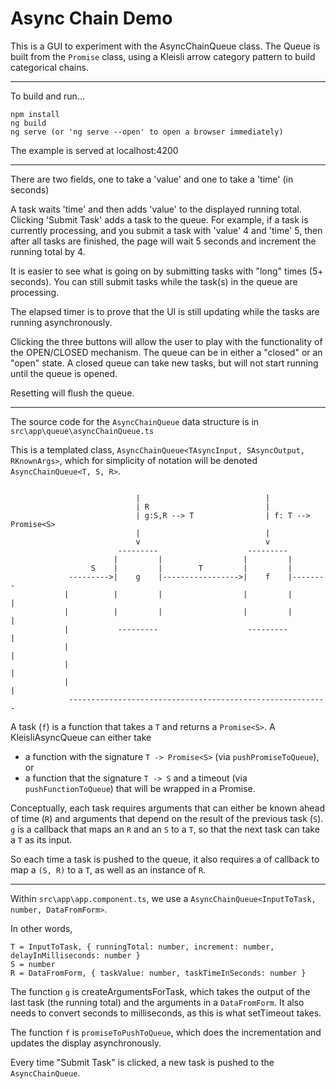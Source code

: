 # Async Chain Demo

This is a GUI to experiment with the AsyncChainQueue class. The Queue is built from the `Promise` class, using a Kleisli arrow category pattern to build categorical chains.

------------------------------------

To build and run...

```
npm install
ng build
ng serve (or 'ng serve --open' to open a browser immediately)
```

The example is served at localhost:4200

------------------------------------

There are two fields, one to take a 'value' and one to take a 'time' (in seconds)

A task waits 'time' and then adds 'value' to the displayed running total. Clicking 'Submit Task'
adds a task to the queue. For example, if a task is currently processing, and you submit a task
with 'value' 4 and 'time' 5, then after all tasks are finished, the page will wait 5 seconds and
increment the running total by 4.

It is easier to see what is going on by submitting tasks with "long" times (5+ seconds). You
can still submit tasks while the task(s) in the queue are processing.

The elapsed timer is to prove that the UI is still updating while the tasks are running asynchronously.

Clicking the three buttons will allow the user to play with the functionality of the OPEN/CLOSED mechanism.
The queue can be in either a "closed" or an "open" state. A closed queue can take new tasks, but will not start
running until the queue is opened.

Resetting will flush the queue.

------------------------------------

The source code for the `AsyncChainQueue` data structure is in `src\app\queue\asyncChainQueue.ts`

This is a templated class, `AsyncChainQueue<TAsyncInput, SAsyncOutput, RKnownArgs>`,
which for simplicity of notation will be denoted `AsyncChainQueue<T, S, R>`.

```

                            |                            |
                            | R                          |
                            | g:S,R --> T                | f: T --> Promise<S>
                            |                            |
                            v                            v
                        ---------                    ---------
                       |         |                  |         |
                  S    |         |        T         |         |
             --------->|    g    |----------------->|    f    |--------
            |          |         |                  |         |        |
            |          |         |                  |         |        |
            |           ---------                    ---------         |
            |                                                          |
            |                                                          |
            |                                                          |
             ----------------------------------------------------------

```
	
A task (`f`) is a function that takes a `T` and returns a `Promise<S>`. A KleisliAsyncQueue can either take
- a function with the signature `T -> Promise<S>` (via `pushPromiseToQueue`), or
- a function that the signature `T -> S` and a timeout (via `pushFunctionToQueue`) that will be wrapped in a Promise.

Conceptually, each task requires arguments that can either be known ahead of time (`R`) and arguments that depend on
the result of the previous task (`S`). `g` is a callback that maps an `R` and an `S` to a `T`, so that the next task can take
a `T` as its input.

So each time a task is pushed to the queue, it also requires a of callback to map a `(S, R)` to a `T`, as well as an instance of `R`.

------------------------------------

Within `src\app\app.component.ts`, we use a `AsyncChainQueue<InputToTask, number, DataFromForm>`.

In other words,

```
T = InputToTask, { runningTotal: number, increment: number, delayInMilliseconds: number }
S = number
R = DataFromForm, { taskValue: number, taskTimeInSeconds: number }
```

The function `g` is createArgumentsForTask, which takes the output of the last task (the running total) and the arguments in a `DataFromForm`.
It also needs to convert seconds to milliseconds, as this is what setTimeout takes.

The function `f` is `promiseToPushToQueue`, which does the incrementation and updates the display asynchronously.

Every time "Submit Task" is clicked, a new task is pushed to the `AsyncChainQueue`.
